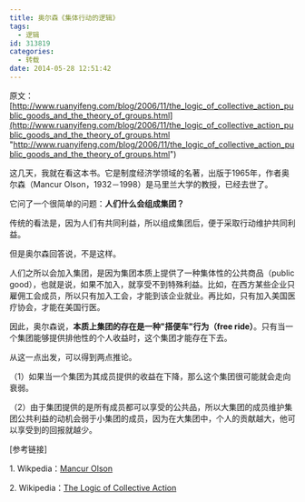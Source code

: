 ```yaml
---
title: 奥尔森《集体行动的逻辑》
tags:
  - 逻辑
id: 313819
categories:
  - 转载
date: 2014-05-28 12:51:42
---
```


原文：[http://www.ruanyifeng.com/blog/2006/11/the_logic_of_collective_action_public_goods_and_the_theory_of_groups.html](http://www.ruanyifeng.com/blog/2006/11/the_logic_of_collective_action_public_goods_and_the_theory_of_groups.html "http://www.ruanyifeng.com/blog/2006/11/the_logic_of_collective_action_public_goods_and_the_theory_of_groups.html") <p>这几天，我就在看这本书。它是制度经济学领域的名著，出版于1965年，作者奥尔森（Mancur Olson，1932－1998）是马里兰大学的教授，已经去世了。 <p>它问了一个很简单的问题：**人们什么会组成集团？** <p>传统的看法是，因为人们有共同利益，所以组成集团后，便于采取行动维护共同利益。 <p>但是奥尔森回答说，不是这样。 <p>人们之所以会加入集团，是因为集团本质上提供了一种集体性的公共商品（public good），也就是说，如果不加入，就享受不到特殊利益。比如，在西方某些企业只雇佣工会成员，所以只有加入工会，才能到该企业就业。再比如，只有加入美国医疗协会，才能在美国行医。 <p>因此，奥尔森说，**本质上集团的存在是一种"搭便车"行为（free ride）**。只有当一个集团能够提供排他性的个人收益时，这个集团才能存在下去。 <p>从这一点出发，可以得到两点推论。 <p>（1）如果当一个集团为其成员提供的收益在下降，那么这个集团很可能就会走向衰弱。 <p>（2）由于集团提供的是所有成员都可以享受的公共品，所以大集团的成员维护集团公共利益的动机会弱于小集团的成员，因为在大集团中，个人的贡献越大，他可以享受到的回报就越少。 <p>[参考链接] <p>1\. Wikpedia：[Mancur Olson](http://en.wikipedia.org/wiki/Mancur_Olson) <p>2\. Wikipedia：[The Logic of Collective Action](http://en.wikipedia.org/wiki/The_Logic_of_Collective_Action)